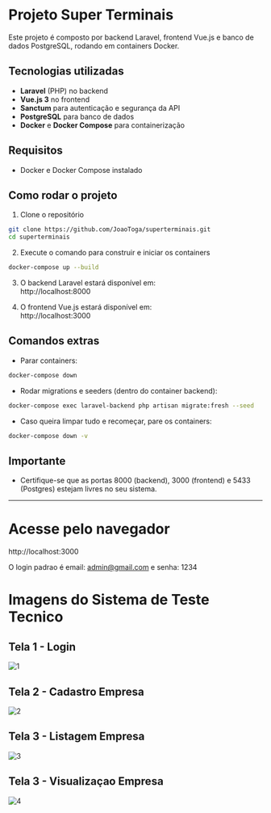 
# Projeto Super Terminais

Este projeto é composto por backend Laravel, frontend Vue.js e banco de dados PostgreSQL, rodando em containers Docker.

## Tecnologias utilizadas

- **Laravel** (PHP) no backend  
- **Vue.js 3** no frontend  
- **Sanctum** para autenticação e segurança da API  
- **PostgreSQL** para banco de dados  
- **Docker** e **Docker Compose** para containerização  

## Requisitos

- Docker e Docker Compose instalado

## Como rodar o projeto

1. Clone o repositório

```bash
git clone https://github.com/JoaoToga/superterminais.git
cd superterminais
```

2. Execute o comando para construir e iniciar os containers

```bash
docker-compose up --build
```

3. O backend Laravel estará disponível em:  
http://localhost:8000

4. O frontend Vue.js estará disponível em:  
http://localhost:3000

## Comandos extras

- Parar containers:

```bash
docker-compose down
```

- Rodar migrations e seeders (dentro do container backend):

```bash
docker-compose exec laravel-backend php artisan migrate:fresh --seed
```

- Caso queira limpar tudo e recomeçar, pare os containers:

```bash
docker-compose down -v
```

## Importante

- Certifique-se que as portas 8000 (backend), 3000 (frontend) e 5433 (Postgres) estejam livres no seu sistema.

---


# Acesse pelo navegador

http://localhost:3000

O login padrao é email: admin@gmail.com e senha: 1234

# Imagens do Sistema de Teste Tecnico

## Tela 1 - Login
![1](https://github.com/user-attachments/assets/3706db6d-c1dd-4e3d-b2a5-fc6998d99e75)

## Tela 2 - Cadastro Empresa
![2](https://github.com/user-attachments/assets/1a2e21a8-6fd9-42d2-bb5f-a5e1fdcb9754)

## Tela 3 - Listagem Empresa
![3](https://github.com/user-attachments/assets/d6105d98-6dc8-489f-9f22-8010ff6bcb51)

## Tela 3 - Visualizaçao Empresa
![4](https://github.com/user-attachments/assets/8bd289b4-45cc-4737-b4e6-ad13685883e5)


